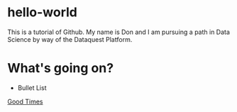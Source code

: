 # hello-world
This is a tutorial of Github.
My name is Don and I am pursuing a path in Data Science by way of the Dataquest Platform.
# What's going on?
- Bullet List

[Good Times](http://www.nba.com)
